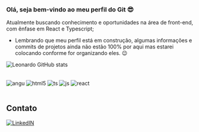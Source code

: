 ### Olá, seja bem-vindo ao meu perfil do Git 😎
Atualmente buscando conhecimento e oportunidades na área de front-end, com ênfase em React e Typescript; <br/>
- Lembrando que meu perfil está em construção, algumas informações e commits de projetos ainda não estão 100% por aqui mas estarei colocando conforme for organizando eles. 😉

![Leonardo GitHub stats](https://github-readme-stats.vercel.app/api?username=leonardonasc&show_icons=true&theme=dracula) 

<div style="display: inline_block"><br/>
    <img align="center" alt="angu"ar src="https://img.shields.io/badge/Angular-DD0031?style=for-the-badge&logo=angular&logoColor=white" />
    <img align="center" alt="html5" src="https://img.shields.io/badge/HTML5-E34F26?style=for-the-badge&logo=html5&logoColor=white" />
    <img align="center" alt="ts" src="https://img.shields.io/badge/TypeScript-007ACC?style=for-the-badge&logo=typescript&logoColor=white" />
    <img align="center" alt="js" src="https://img.shields.io/badge/JavaScript-323330?style=for-the-badge&logo=javascript&logoColor=F7DF1E" />
    <img align="center" alt="react" src="https://img.shields.io/badge/React-20232A?style=for-the-badge&logo=react&logoColor=61DAFB" />
</div> <br/>
    
##  Contato 

[![LinkedIN](https://img.shields.io/badge/LinkedIn-0077B5?style=for-the-badge&logo=linkedin&logoColor=white)](https://www.linkedin.com/in/leonardownascimento/)
